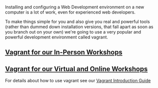 Installing and configuring a Web Development environment on a new computer is a lot of work, even for experienced web developers.

To make things simple for you and also give you real and powerful tools (rather than dummed down installation versions, that fall apart as soon as you branch out on your own) we're going to use a very popular and powerful development environment called vagrant.

## [Vagrant for our In-Person Workshops](in-person.md)
## [Vagrant for our Virtual and Online Workshops](online.md)

For details about how to use vagrant see our [Vagrant Introduction Guide](http://www.thefirehoseproject.com/cheat-sheets/vagrant-intro)